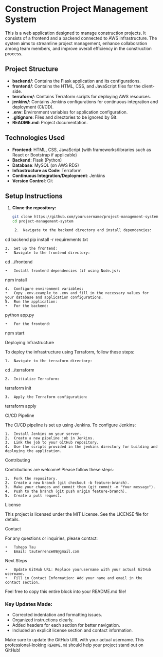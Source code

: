 # Construction Project Management System

This is a web application designed to manage construction projects. It consists of a frontend and a backend connected to AWS infrastructure. The system aims to streamline project management, enhance collaboration among team members, and improve overall efficiency in the construction process.

## Project Structure
- **backend/**: Contains the Flask application and its configurations.
- **frontend/**: Contains the HTML, CSS, and JavaScript files for the client-side.
- **terraform/**: Contains Terraform scripts for deploying AWS resources.
- **jenkins/**: Contains Jenkins configurations for continuous integration and deployment (CI/CD).
- **.env**: Environment variables for application configuration.
- **.gitignore**: Files and directories to be ignored by Git.
- **README.md**: Project documentation.

## Technologies Used
- **Frontend**: HTML, CSS, JavaScript (with frameworks/libraries such as React or Bootstrap if applicable)
- **Backend**: Flask (Python)
- **Database**: MySQL (on AWS RDS)
- **Infrastructure as Code**: Terraform
- **Continuous Integration/Deployment**: Jenkins
- **Version Control**: Git

## Setup Instructions

1. **Clone the repository:**
   ```bash
   git clone https://github.com/yourusername/project-management-system.git
   cd project-management-system

	2.	Navigate to the backend directory and install dependencies:

cd backend
pip install -r requirements.txt


	3.	Set up the frontend:
	•	Navigate to the frontend directory:

cd ../frontend

	•	Install frontend dependencies (if using Node.js):

npm install


	4.	Configure environment variables:
	•	Copy .env.example to .env and fill in the necessary values for your database and application configurations.
	5.	Run the application:
	•	For the backend:

python app.py

	•	For the frontend:

npm start



Deploying Infrastructure

To deploy the infrastructure using Terraform, follow these steps:

	1.	Navigate to the terraform directory:

cd ../terraform


	2.	Initialize Terraform:

terraform init


	3.	Apply the Terraform configuration:

terraform apply



CI/CD Pipeline

The CI/CD pipeline is set up using Jenkins. To configure Jenkins:

	1.	Install Jenkins on your server.
	2.	Create a new pipeline job in Jenkins.
	3.	Link the job to your GitHub repository.
	4.	Use the scripts provided in the jenkins directory for building and deploying the application.

Contributing

Contributions are welcome! Please follow these steps:

	1.	Fork the repository.
	2.	Create a new branch (git checkout -b feature-branch).
	3.	Make your changes and commit them (git commit -m "Your message").
	4.	Push to the branch (git push origin feature-branch).
	5.	Create a pull request.

License

This project is licensed under the MIT License. See the LICENSE file for details.

Contact

For any questions or inquiries, please contact:

	•	Tshepo Tau
	•	Email: tauterrence09@gmail.com

Next Steps

	•	Update GitHub URL: Replace yourusername with your actual GitHub username.
	•	Fill in Contact Information: Add your name and email in the contact section.

Feel free to copy this entire block into your README.md file!

### Key Updates Made:
- Corrected indentation and formatting issues.
- Organized instructions clearly.
- Added headers for each section for better navigation.
- Included an explicit license section and contact information.

Make sure to update the GitHub URL with your actual username. This professional-looking `README.md` should help your project stand out on GitHub!
